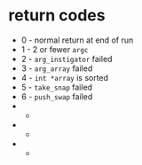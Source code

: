 [](old.md)

#	return codes

* 0	-	normal return at end of run
* 1	-	2 or fewer `argc`
* 2	-	`arg_instigator` failed
* 3	-	`arg_array` failed
* 4	-	`int *array` is sorted
* 5	-	`take_snap` failed
* 6	-	`push_swap` failed
* 	-	
* 	-	
* 	-	